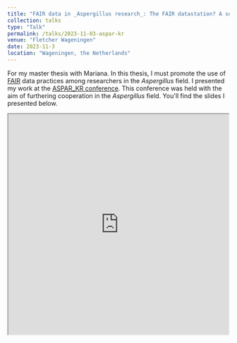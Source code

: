 ```yaml
---
title: "FAIR data in _Aspergillus research_: The FAIR datastation? A solution for _Aspergillus_ research?"
collection: talks
type: "Talk"
permalink: /talks/2023-11-03-aspar-kr
venue: "Fletcher Wageningen"
date: 2023-11-3
location: "Wageningen, the Netherlands"
---
```

For my master thesis with Mariana. In this thesis, I must promote the use of [FAIR](https://www.go-fair.org/fair-principles/) data practices among researchers in the *Aspergillus* field. I presented my work at the [ASPAR_KR conference](https://www.aspar.website/).  This conference was held with the aim of furthering cooperation in the *Aspergillus* field. You'll find the slides I presented below.

<iframe width="500" height="500" src="https://bookdown.org/sibbe_l_bakker/aspar_presentation/aspar_presentation.html" title="description"></iframe>  
